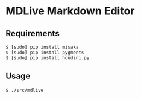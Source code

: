 # MDLive Markdown Editor

## Requirements

```
$ [sudo] pip install misaka
$ [sudo] pip install pygments
$ [sudo] pip install houdini.py
```

## Usage

```
$ ./src/mdlive
```
